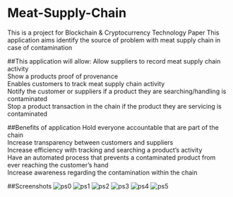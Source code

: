 # Meat-Supply-Chain
This is a project for Blockchain & Cryptocurrency Technology Paper
This application aims identify the source of problem with meat supply chain in case of contamination

##This application will allow:
Allow suppliers to record meat supply chain activity <br>
Show a products proof of provenance <br>
Enables customers to track meat supply chain activity <br>
Notify the customer or suppliers if a product they are searching/handling is contaminated <br>
Stop a product transaction in the chain if the product they are servicing is contaminated <br>

##Benefits of application
Hold everyone accountable that are part of the chain <br>
Increase transparency between customers and suppliers <br>
Increase efficiency with tracking and searching a product’s activity <br>
Have an automated process that prevents a contaminated product from ever reaching the customer’s hand <br>
Increase awareness regarding the contamination within the chain

##Screenshots
![ps0](https://user-images.githubusercontent.com/69224805/205566090-da79540b-78e9-4d45-819b-5f6aff6aecdd.png)
![ps1](https://user-images.githubusercontent.com/69224805/205566099-c9acdcab-c3cf-48f3-9cbd-9b9e06ec878c.png)
![ps2](https://user-images.githubusercontent.com/69224805/205566107-0d8185d7-2acc-476d-90f5-ae36e3cee6b2.png)
![ps3](https://user-images.githubusercontent.com/69224805/205566113-953fe3b3-df78-40a4-95e0-fa7476ab59de.png)
![ps4](https://user-images.githubusercontent.com/69224805/205566116-75095ed8-570a-407d-aca9-52482ef059cc.png)
![ps5](https://user-images.githubusercontent.com/69224805/205566121-4c0efbf7-a3b6-48cd-ba47-374fe9c9736f.png)
